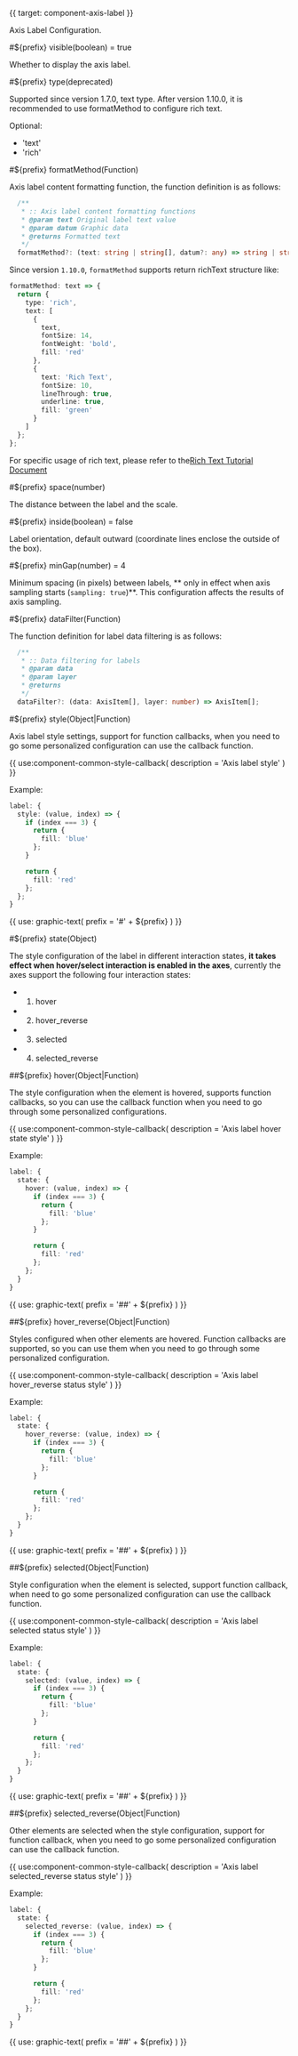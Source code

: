 {{ target: component-axis-label }}

<!-- ILabel -->

Axis Label Configuration.

#${prefix} visible(boolean) = true

Whether to display the axis label.

#${prefix} type(deprecated)

Supported since version 1.7.0, text type.
After version 1.10.0, it is recommended to use formatMethod to configure rich text.

Optional:

- 'text'
- 'rich'

#${prefix} formatMethod(Function)

Axis label content formatting function, the function definition is as follows:

```ts
  /**
   * :: Axis label content formatting functions
   * @param text Original label text value
   * @param datum Graphic data
   * @returns Formatted text
   */
  formatMethod?: (text: string | string[], datum?: any) => string | string[]
```

Since version `1.10.0`, `formatMethod` supports return richText structure like:

```ts
formatMethod: text => {
  return {
    type: 'rich',
    text: [
      {
        text,
        fontSize: 14,
        fontWeight: 'bold',
        fill: 'red'
      },
      {
        text: 'Rich Text',
        fontSize: 10,
        lineThrough: true,
        underline: true,
        fill: 'green'
      }
    ]
  };
};
```

For specific usage of rich text, please refer to the[Rich Text Tutorial Document](/vchart/guide/tutorial_docs/Richtext_and_Dom)

#${prefix} space(number)

The distance between the label and the scale.

#${prefix} inside(boolean) = false

Label orientation, default outward (coordinate lines enclose the outside of the box).

#${prefix} minGap(number) = 4

Minimum spacing (in pixels) between labels, ** only in effect when axis sampling starts (`sampling: true`)**. This configuration affects the results of axis sampling.

#${prefix} dataFilter(Function)

The function definition for label data filtering is as follows:

```ts
  /**
   * :: Data filtering for labels
   * @param data
   * @param layer
   * @returns
   */
  dataFilter?: (data: AxisItem[], layer: number) => AxisItem[];
```

#${prefix} style(Object|Function)

Axis label style settings, support for function callbacks, when you need to go some personalized configuration can use the callback function.

{{ use:component-common-style-callback(
  description = 'Axis label style'
) }}

Example:

```ts
label: {
  style: (value, index) => {
    if (index === 3) {
      return {
        fill: 'blue'
      };
    }

    return {
      fill: 'red'
    };
  };
}
```

{{ use: graphic-text(
  prefix = '#' + ${prefix}
) }}

#${prefix} state(Object)

The style configuration of the label in different interaction states, **it takes effect when hover/select interaction is enabled in the axes**, currently the axes support the following four interaction states:

- 1. hover
- 2. hover_reverse
- 3. selected
- 4. selected_reverse

##${prefix} hover(Object|Function)

The style configuration when the element is hovered, supports function callbacks, so you can use the callback function when you need to go through some personalized configurations.

{{ use:component-common-style-callback(
  description = 'Axis label hover state style'
) }}

Example:

```ts
label: {
  state: {
    hover: (value, index) => {
      if (index === 3) {
        return {
          fill: 'blue'
        };
      }

      return {
        fill: 'red'
      };
    };
  }
}
```

{{ use: graphic-text(
  prefix = '##' + ${prefix}
) }}

##${prefix} hover_reverse(Object|Function)

Styles configured when other elements are hovered. Function callbacks are supported, so you can use them when you need to go through some personalized configuration.

{{ use:component-common-style-callback(
  description = 'Axis label hover_reverse status style'
) }}

Example:

```ts
label: {
  state: {
    hover_reverse: (value, index) => {
      if (index === 3) {
        return {
          fill: 'blue'
        };
      }

      return {
        fill: 'red'
      };
    };
  }
}
```

{{ use: graphic-text(
  prefix = '##' + ${prefix}
) }}

##${prefix} selected(Object|Function)

Style configuration when the element is selected, support function callback, when need to go some personalized configuration can use the callback function.

{{ use:component-common-style-callback(
  description = 'Axis label selected status style'
) }}

Example:

```ts
label: {
  state: {
    selected: (value, index) => {
      if (index === 3) {
        return {
          fill: 'blue'
        };
      }

      return {
        fill: 'red'
      };
    };
  }
}
```

{{ use: graphic-text(
  prefix = '##' + ${prefix}
) }}

##${prefix} selected_reverse(Object|Function)

Other elements are selected when the style configuration, support for function callback, when you need to go some personalized configuration can use the callback function.

{{ use:component-common-style-callback(
  description = 'Axis label selected_reverse status style'
) }}

Example:

```ts
label: {
  state: {
    selected_reverse: (value, index) => {
      if (index === 3) {
        return {
          fill: 'blue'
        };
      }

      return {
        fill: 'red'
      };
    };
  }
}
```

{{ use: graphic-text(
  prefix = '##' + ${prefix}
) }}
